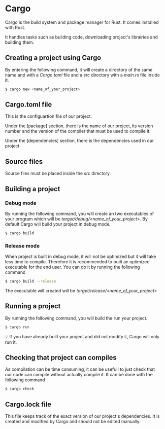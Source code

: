 # Cargo
Cargo is the build system and package manager for Rust. It comes installed with Rust.

It handles tasks such as building code, downloading project's librairies and building them.

## Creating a project using Cargo
By entering the following command, it will create a directory of the same name and with a *Cargo.toml* file and a *src* directory with a *main.rs* file inside it.
```bash
$ cargo new <name_of_your_project>
```

## Cargo.toml file
This is the configuartion file of our project.

Under the [package] section, there is the name of our project, its version number and the version of the compiler that must be used to compile it.

Under the [dependencies] section, there is the dependencies used in our project.

## Source files
Source files must be placed inside the *src* directory.

## Building a project
### Debug mode
By running the following command, you will create an two executables of your program which will be *target/debug/<name_of_your_project>*. By default Cargo will build your project in debug mode.
```bash
$ cargo build
```

### Release mode
When project is built in debug mode, it will not be optimized but it will take less time to compile. Therefore it is recommended to built an optimized executable for the end user. You can do it by running the following command
```bash
$ cargo build --release
```
The executable will created will be *target/release/<name_of_your_project>*

## Running a project
By running the following command, you will build the run your project.
```bash
$ cargo run
```
:bulb: If you have already built your project and did not modify it, Cargo will only run it.

## Checking that project can compiles
As compilation can be time consuming, it can be usefull to just check that our code can compile without actually compile it. It can be done with the following command
```bash
$ cargo check
```

## Cargo.lock file
This file keeps track of the exact version of our project's dependencies. It is created and modified by Cargo and should not be edited manually.